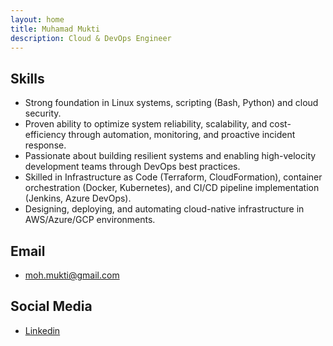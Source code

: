 ```yaml
---
layout: home
title: Muhamad Mukti
description: Cloud & DevOps Engineer
---
```


## Skills

- Strong foundation in Linux systems, scripting (Bash, Python) and cloud security.
- Proven ability to optimize system reliability, scalability, and cost-efficiency through automation, monitoring, and proactive incident response.
- Passionate about building resilient systems and enabling high-velocity development teams through DevOps best practices.
- Skilled in Infrastructure as Code (Terraform, CloudFormation), container orchestration (Docker, Kubernetes), and CI/CD pipeline implementation (Jenkins, Azure DevOps).
- Designing, deploying, and automating cloud-native infrastructure in AWS/Azure/GCP environments.

## Email

- moh.mukti@gmail.com

## Social Media

- [Linkedin](https://id.linkedin.com/in/muhamadmukti)
